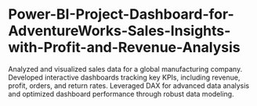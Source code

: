 # Power-BI-Project-Dashboard-for-AdventureWorks-Sales-Insights-with-Profit-and-Revenue-Analysis
Analyzed and visualized sales data for a global manufacturing company. Developed interactive dashboards tracking key KPIs, including revenue, profit, orders, and return rates. Leveraged DAX for advanced data analysis and optimized dashboard performance through robust data modeling.
